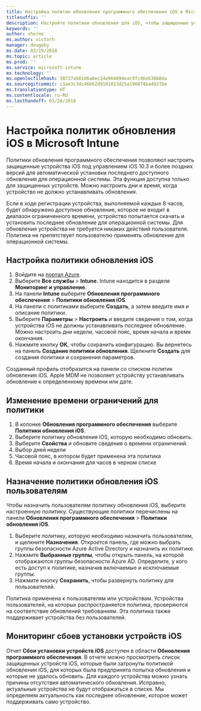 ```yaml
---
title: Настройка политик обновления программного обеспечения iOS в Microsoft Intune
titlesuffix: ''
description: Настройте политики обновления для iOS, чтобы защищенные устройства iOS автоматически устанавливали последнее доступное обновление программного обеспечения.
keywords: ''
author: vhorne
ms.author: victorh
manager: dougeby
ms.date: 03/19/2018
ms.topic: article
ms.prod: ''
ms.service: microsoft-intune
ms.technology: ''
ms.openlocfilehash: 58727a501d6a8ec14e964094eac9fcd6eb3868da
ms.sourcegitcommit: c3ae3c3dc46b62d9191813d25a196874ba4927be
ms.translationtype: HT
ms.contentlocale: ru-RU
ms.lasthandoff: 03/28/2018
---
```

# <a name="configure-ios-update-policies-in-microsoft-intune"></a>Настройка политик обновления iOS в Microsoft Intune

Политики обновления программного обеспечения позволяют настроить защищенные устройства iOS под управлением iOS 10.3 и более поздних версий для автоматической установки последнего доступного обновления для операционной системы. Эта функция доступна только для защищенных устройств. Можно настроить дни и время, когда устройство не должно устанавливать обновления. 

Если в ходе регистрации устройства, выполняемой каждые 8 часов, будет обнаружено доступное обновление, которое не входит в диапазон ограниченного времени, устройство попытается скачать и установить последнее обновление для операционной системы. Для обновления устройства не требуется никаких действий пользователя. Политика не препятствует пользователю применять обновления для операционной системы.

## <a name="configure-the-ios-update-policy"></a>Настройка политики обновления iOS
1. Войдите на [портал Azure](https://portal.azure.com).
2. Выберите **Все службы** > **Intune**. Intune находится в разделе **Мониторинг и управление**.
3. На панели **Intune** выберите **Обновления программного обеспечения** > **Политики обновления iOS**.
4. На панели с политиками выберите **Создать**, а затем введите имя и описание политики.
5. Выберите **Параметры** > **Настроить** и введите сведения о том, когда устройства iOS не должны устанавливать последнее обновление. Можно настроить дни недели, часовой пояс, время начала и время окончания.
6. Нажмите кнопку **ОК**, чтобы сохранить конфигурацию. Вы вернетесь на панель **Создание политики обновления**. Щелкните **Создать** для создания политики и сохранения параметров.

Созданный профиль отобразится на панели со списком политик обновления iOS. Apple MDM не позволяет устройству устанавливать обновление к определенному времени или дате. 

## <a name="change-the-restricted-times-for-the-policy"></a>Изменение времени ограничений для политики

1.  В колонке **Обновления программного обеспечения** выберите **Политики обновления iOS**.
2.  Выберите политику обновления iOS, которую необходимо обновить.
3.  Выберите **Свойства** и обновите сведения о времени ограничений.
4.  Выбор дней недели
5.  Часовой пояс, в котором будет применена эта политика
6.  Время начала и окончания для часов в черном списке

## <a name="assign-an-ios-update-policy-to-users"></a>Назначение политики обновления iOS пользователям

Чтобы назначить пользователям политику обновления iOS, выберите настроенную политику. Существующие политики перечислены на панели **Обновления программного обеспечения** > **Политики обновления iOS**.

1. Выберите политику, которую необходимо назначить пользователям, и щелкните **Назначения**. Откроется панель, где можно выбрать группы безопасности Azure Active Directory и назначить их политике.
2. Нажмите **Выбранные группы**, чтобы открыть панель, на которой отображаются группы безопасности Azure AD. Определите, у кого есть доступ к политике, назначив включаемые и исключаемые группы.
3. Нажмите кнопку **Сохранить**, чтобы развернуть политику для пользователей.

Политика применена к пользователям или устройствам. Устройства пользователей, на которых распространяется политика, проверяются на соответствие обновлений требованиям. Эта политика также поддерживает устройства без пользователей.

## <a name="monitor-ios-device-installation-failures"></a>Мониторинг сбоев установки устройств iOS
<!-- 1352223 -->
Отчет **Сбои установки устройств iOS** доступен в области **Обновления программного обеспечения**. В отчете можно просмотреть список защищенных устройств iOS, которые были затронуты политикой обновления iOS, для которых была предпринята попытка обновления и которые не удалось обновить. Для каждого устройства можно узнать причины отсутствия автоматического обновления. Исправно, актуальные устройства не будут отображаться в списке. Мы определяем актуальность как последнее обновление, которое может поддерживать само устройство.

